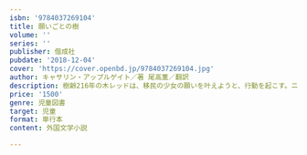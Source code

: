 ```yaml
---
isbn: '9784037269104'
title: 願いごとの樹
volume: ''
series: ''
publisher: 偕成社
pubdate: '2018-12-04'
cover: 'https://cover.openbd.jp/9784037269104.jpg'
author: キャサリン・アップルゲイト／著 尾高薫／翻訳
description: 樹齢216年の木レッドは、移民の少女の願いを叶えようと、行動を起こす。ニューベリー賞作家による、情・思いやり・希望の物語。
price: '1500'
genre: 児童図書
target: 児童
format: 単行本
content: 外国文学小説

---
```

